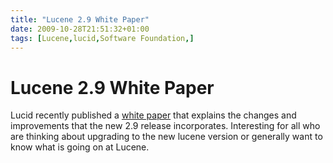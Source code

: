 ```yaml
---
title: "Lucene 2.9 White Paper"
date: 2009-10-28T21:51:32+01:00
tags: [Lucene,lucid,Software Foundation,]
---
```


# Lucene 2.9 White Paper


Lucid recently published a <a href="http://www.lucidimagination.com/whitepaper/whats-new-in-lucene-2-9">white paper</a> 
that explains the changes and improvements that the new 2.9 release incorporates. Interesting for all who are thinking 
about upgrading to the new lucene version or generally want to know what is going on at Lucene.<br><br>
